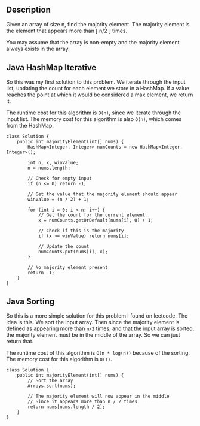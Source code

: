 ## Description

Given an array of size n, find the majority element. The majority element is the element that appears more than ⌊ n/2 ⌋ times.

You may assume that the array is non-empty and the majority element always exists in the array.

## Java HashMap Iterative

So this was my first solution to this problem. We iterate through the input list, updating the count for each element we store in a HashMap. If a value reaches the point at which it would be considered a max element, we return it.

The runtime cost for this algorithm is `O(n)`, since we iterate through the input list. The memory cost for this algorithm is also `O(n)`, which comes from the HashMap.

```
class Solution {
    public int majorityElement(int[] nums) {
        HashMap<Integer, Integer> numCounts = new HashMap<Integer, Integer>();
        
        int n, x, winValue;
        n = nums.length;
        
        // Check for empty input
        if (n <= 0) return -1;
        
        // Get the value that the majority element should appear
        winValue = (n / 2) + 1;
        
        for (int i = 0; i < n; i++) {
            // Get the count for the current element
            x = numCounts.getOrDefault(nums[i], 0) + 1;
            
            // Check if this is the majority
            if (x >= winValue) return nums[i];
            
            // Update the count
            numCounts.put(nums[i], x);
        }
        
        // No majority element present
        return -1;
    }
}
```

## Java Sorting

So this is a more simple solution for this problem I found on leetcode. The idea is this. We sort the input array. Then since the majority element is defined as appearing more than `n/2` times, and that the input array is sorted, the majority element must be in the middle of the array. So we can just return that.

The runtime cost of this algorithm is `O(n * log(n))` because of the sorting. The memory cost for this algorithm is `O(1)`.

```
class Solution {
    public int majorityElement(int[] nums) {
        // Sort the array
        Arrays.sort(nums);
        
        // The majority element will now appear in the middle
        // Since it appears more than n / 2 times
        return nums[nums.length / 2];
    }
}
```
